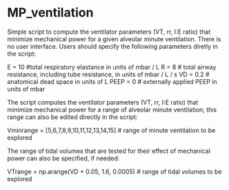 # MP_ventilation
Simple script to compute the ventilator parameters (VT, rr, I:E ratio)  that minimize mechanical power for a given alveolar minute ventilation. There is no user interface. Users should specify the following parameters diretly in the script:

E = 10  #total respiratory elastance in units of mbar / L
R = 8 # total airway resistance, including tube resistance, in units of mbar / L / s
VD = 0.2 # anatomical dead space in units of L
PEEP = 0 # externally applied PEEP in units of mbar

The script computes the ventilator parameters (VT, rr, I:E ratio) that minimize mechanical power for a range of alveolar minute ventilation; this range can also be edited directly in the script: 

Vminrange = [5,6,7,8,9,10,11,12,13,14,15] # range of minute ventilation to be explored

The range of tidal volumes that are tested for their effect of mechanical power can also be specified, if needed:

VTrange = np.arange(VD + 0.05, 1.6, 0.0005) # range of tidal volumes to be explored
    
